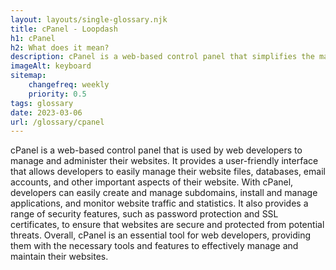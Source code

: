 ```yaml
--- 
layout: layouts/single-glossary.njk
title: cPanel - Loopdash
h1: cPanel
h2: What does it mean?
description: cPanel is a web-based control panel that simplifies the management of a WordPress website by providing easy access to server settings, file management, and database administration.
imageAlt: keyboard
sitemap:
	changefreq: weekly
	priority: 0.5
tags: glossary
date: 2023-03-06
url: /glossary/cpanel
---
```


cPanel is a web-based control panel that is used by web developers to manage and administer their websites. It provides a user-friendly interface that allows developers to easily manage their website files, databases, email accounts, and other important aspects of their website. With cPanel, developers can easily create and manage subdomains, install and manage applications, and monitor website traffic and statistics. It also provides a range of security features, such as password protection and SSL certificates, to ensure that websites are secure and protected from potential threats. Overall, cPanel is an essential tool for web developers, providing them with the necessary tools and features to effectively manage and maintain their websites.
